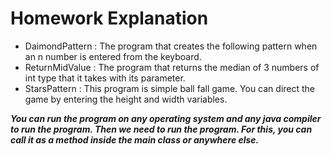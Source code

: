 # Homework Explanation
- DaimondPattern : The program that creates the following pattern
when an n number is entered from the keyboard.
- ReturnMidValue : The program that returns the median of 3 numbers of int type
that it takes with its parameter.
- StarsPattern : This program is simple ball fall game.
You can direct the game by entering the height and width variables.

***You can run the program on any operating system and any java compiler to run the program. 
Then we need to run the program. For this, you can call it as a method inside the main class or anywhere else.***
